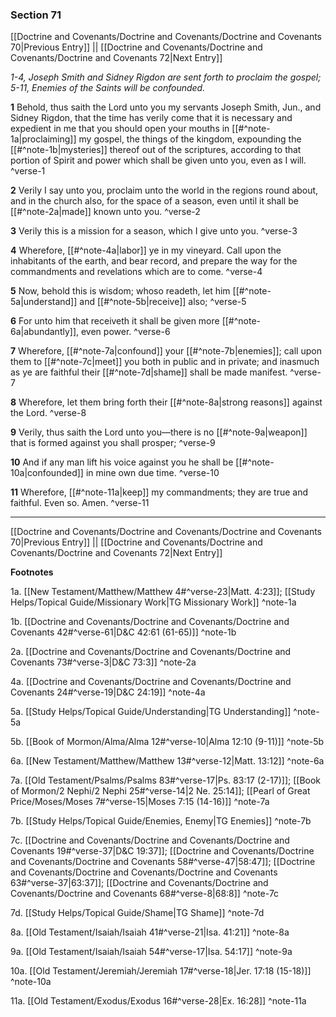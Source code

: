 ### Section 71

[[Doctrine and Covenants/Doctrine and Covenants/Doctrine and Covenants 70|Previous Entry]]  ||  [[Doctrine and Covenants/Doctrine and Covenants/Doctrine and Covenants 72|Next Entry]]

*1-4, Joseph Smith and Sidney Rigdon are sent forth to proclaim the gospel; 5-11, Enemies of the Saints will be confounded.*

**1**  Behold, thus saith the Lord unto you my servants Joseph Smith, Jun., and Sidney Rigdon, that the time has verily come that it is necessary and expedient in me that you should open your mouths in [[#^note-1a|proclaiming]] my gospel, the things of the kingdom, expounding the [[#^note-1b|mysteries]] thereof out of the scriptures, according to that portion of Spirit and power which shall be given unto you, even as I will. ^verse-1

**2**  Verily I say unto you, proclaim unto the world in the regions round about, and in the church also, for the space of a season, even until it shall be [[#^note-2a|made]] known unto you. ^verse-2

**3**  Verily this is a mission for a season, which I give unto you. ^verse-3

**4**  Wherefore, [[#^note-4a|labor]] ye in my vineyard. Call upon the inhabitants of the earth, and bear record, and prepare the way for the commandments and revelations which are to come. ^verse-4

**5**  Now, behold this is wisdom; whoso readeth, let him [[#^note-5a|understand]] and [[#^note-5b|receive]] also; ^verse-5

**6**  For unto him that receiveth it shall be given more [[#^note-6a|abundantly]], even power. ^verse-6

**7**  Wherefore, [[#^note-7a|confound]] your [[#^note-7b|enemies]]; call upon them to [[#^note-7c|meet]] you both in public and in private; and inasmuch as ye are faithful their [[#^note-7d|shame]] shall be made manifest. ^verse-7

**8**  Wherefore, let them bring forth their [[#^note-8a|strong reasons]] against the Lord. ^verse-8

**9**  Verily, thus saith the Lord unto you—there is no [[#^note-9a|weapon]] that is formed against you shall prosper; ^verse-9

**10**  And if any man lift his voice against you he shall be [[#^note-10a|confounded]] in mine own due time. ^verse-10

**11**  Wherefore, [[#^note-11a|keep]] my commandments; they are true and faithful. Even so. Amen. ^verse-11


---
[[Doctrine and Covenants/Doctrine and Covenants/Doctrine and Covenants 70|Previous Entry]]  ||  [[Doctrine and Covenants/Doctrine and Covenants/Doctrine and Covenants 72|Next Entry]]


**Footnotes**


1a. [[New Testament/Matthew/Matthew 4#^verse-23|Matt. 4:23]]; [[Study Helps/Topical Guide/Missionary Work|TG Missionary Work]] ^note-1a

1b. [[Doctrine and Covenants/Doctrine and Covenants/Doctrine and Covenants 42#^verse-61|D&C 42:61 (61-65)]] ^note-1b

2a. [[Doctrine and Covenants/Doctrine and Covenants/Doctrine and Covenants 73#^verse-3|D&C 73:3]] ^note-2a

4a. [[Doctrine and Covenants/Doctrine and Covenants/Doctrine and Covenants 24#^verse-19|D&C 24:19]] ^note-4a

5a. [[Study Helps/Topical Guide/Understanding|TG Understanding]] ^note-5a

5b. [[Book of Mormon/Alma/Alma 12#^verse-10|Alma 12:10 (9-11)]] ^note-5b

6a. [[New Testament/Matthew/Matthew 13#^verse-12|Matt. 13:12]] ^note-6a

7a. [[Old Testament/Psalms/Psalms 83#^verse-17|Ps. 83:17 (2-17)]]; [[Book of Mormon/2 Nephi/2 Nephi 25#^verse-14|2 Ne. 25:14]]; [[Pearl of Great Price/Moses/Moses 7#^verse-15|Moses 7:15 (14-16)]] ^note-7a

7b. [[Study Helps/Topical Guide/Enemies, Enemy|TG Enemies]] ^note-7b

7c. [[Doctrine and Covenants/Doctrine and Covenants/Doctrine and Covenants 19#^verse-37|D&C 19:37]]; [[Doctrine and Covenants/Doctrine and Covenants/Doctrine and Covenants 58#^verse-47|58:47]]; [[Doctrine and Covenants/Doctrine and Covenants/Doctrine and Covenants 63#^verse-37|63:37]]; [[Doctrine and Covenants/Doctrine and Covenants/Doctrine and Covenants 68#^verse-8|68:8]] ^note-7c

7d. [[Study Helps/Topical Guide/Shame|TG Shame]] ^note-7d

8a. [[Old Testament/Isaiah/Isaiah 41#^verse-21|Isa. 41:21]] ^note-8a

9a. [[Old Testament/Isaiah/Isaiah 54#^verse-17|Isa. 54:17]] ^note-9a

10a. [[Old Testament/Jeremiah/Jeremiah 17#^verse-18|Jer. 17:18 (15-18)]] ^note-10a

11a. [[Old Testament/Exodus/Exodus 16#^verse-28|Ex. 16:28]] ^note-11a